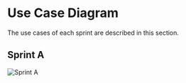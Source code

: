 # Use Case Diagram

The use cases of each sprint are described in this section.

## Sprint A

![Sprint A](sprint-a/ucd.svg)
